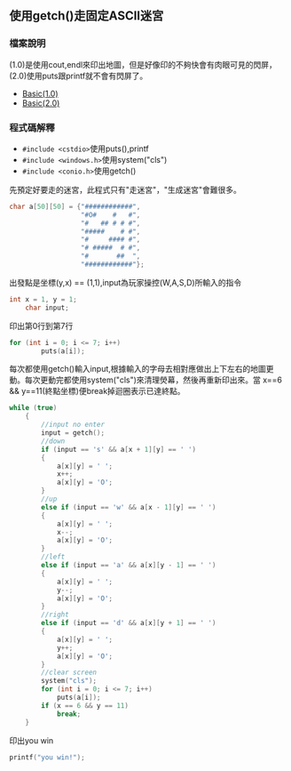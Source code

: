 ## 使用getch()走固定ASCII迷宮

### 檔案說明

(1.0)是使用cout,endl來印出地圖，但是好像印的不夠快會有肉眼可見的閃屏，(2.0)使用puts跟printf就不會有閃屏了。

- [Basic(1.0)](https://github.com/CalvinWan0101/Interesting/blob/master/%E8%B5%B0%E8%BF%B7%E5%AE%AE/Basic(1.0).cpp)
- [Basic(2.0)](https://github.com/CalvinWan0101/Interesting/blob/master/%E8%B5%B0%E8%BF%B7%E5%AE%AE/Basic(2.0).cpp)

### 程式碼解釋
- `#include <cstdio>`使用puts(),printf
- `#include <windows.h>`使用system("cls")
- `#include <conio.h>`使用getch()

先預定好要走的迷宮，此程式只有"走迷宮"，"生成迷宮"會難很多。
```c++
char a[50][50] = {"############",
                  "#O#    #   #",
                  "#   ## # # #",
                  "#####    # #",
                  "#     #### #",
                  "# #####  # #",
                  "#       ##  ",
                  "############"};
```
出發點是坐標(y,x) == (1,1),input為玩家操控(W,A,S,D)所輸入的指令
```c++
int x = 1, y = 1;
    char input;
```
印出第0行到第7行
```c++
for (int i = 0; i <= 7; i++)
        puts(a[i]);
```
每次都使用getch()輸入input,根據輸入的字母去相對應做出上下左右的地圖更動。每次更動完都使用system("cls")來清理熒幕，然後再重新印出來。當 x==6 && y==11(終點坐標)便break掉迴圈表示已達終點。
```c++
while (true)
    {
        //input no enter
        input = getch();
        //down
        if (input == 's' && a[x + 1][y] == ' ')
        {
            a[x][y] = ' ';
            x++;
            a[x][y] = 'O';
        }
        //up
        else if (input == 'w' && a[x - 1][y] == ' ')
        {
            a[x][y] = ' ';
            x--;
            a[x][y] = 'O';
        }
        //left
        else if (input == 'a' && a[x][y - 1] == ' ')
        {
            a[x][y] = ' ';
            y--;
            a[x][y] = 'O';
        }
        //right
        else if (input == 'd' && a[x][y + 1] == ' ')
        {
            a[x][y] = ' ';
            y++;
            a[x][y] = 'O';
        }
        //clear screen
        system("cls");
        for (int i = 0; i <= 7; i++)
            puts(a[i]);
        if (x == 6 && y == 11)
            break;
    }
```
印出you win
```c++
printf("you win!");
```
